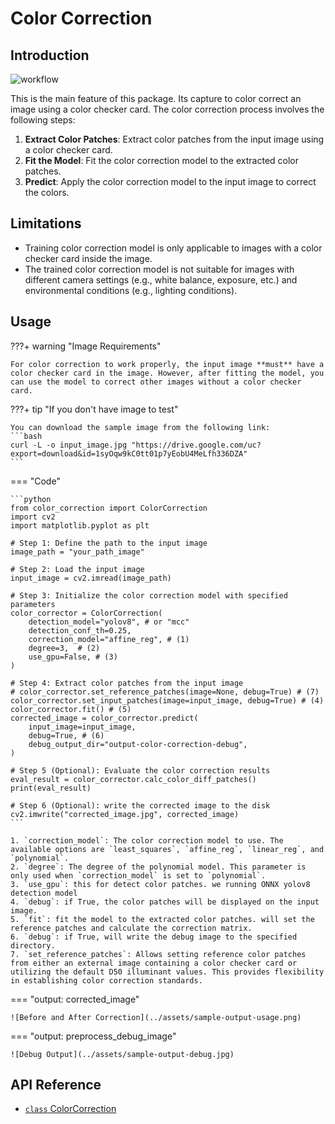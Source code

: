 # Color Correction

## Introduction

![workflow](../assets/usage-color-correction.png)

This is the main feature of this package. Its capture to color correct an image using a color checker card. The color correction process involves the following steps:

1. **Extract Color Patches**: Extract color patches from the input image using a color checker card.
2. **Fit the Model**: Fit the color correction model to the extracted color patches.
3. **Predict**: Apply the color correction model to the input image to correct the colors.

## Limitations

- Training color correction model is only applicable to images with a color checker card inside the image.
- The trained color correction model is not suitable for images with different camera settings (e.g., white balance, exposure, etc.) and environmental conditions (e.g., lighting conditions).


## Usage

???+ warning "Image Requirements"

    For color correction to work properly, the input image **must** have a color checker card in the image. However, after fitting the model, you can use the model to correct other images without a color checker card.


???+ tip "If you don't have image to test"

    You can download the sample image from the following link:
    ```bash
    curl -L -o input_image.jpg "https://drive.google.com/uc?export=download&id=1syOqw9kC0tt01p7yEobU4MeLfh336DZA"
    ```



=== "Code"

    ```python
    from color_correction import ColorCorrection
    import cv2
    import matplotlib.pyplot as plt

    # Step 1: Define the path to the input image
    image_path = "your_path_image"

    # Step 2: Load the input image
    input_image = cv2.imread(image_path)

    # Step 3: Initialize the color correction model with specified parameters
    color_corrector = ColorCorrection(
        detection_model="yolov8", # or "mcc"
        detection_conf_th=0.25,
        correction_model="affine_reg", # (1)
        degree=3,  # (2)
        use_gpu=False, # (3)
    )

    # Step 4: Extract color patches from the input image
    # color_corrector.set_reference_patches(image=None, debug=True) # (7)
    color_corrector.set_input_patches(image=input_image, debug=True) # (4)
    color_corrector.fit() # (5)
    corrected_image = color_corrector.predict(
        input_image=input_image,
        debug=True, # (6)
        debug_output_dir="output-color-correction-debug",
    )

    # Step 5 (Optional): Evaluate the color correction results
    eval_result = color_corrector.calc_color_diff_patches()
    print(eval_result)

    # Step 6 (Optional): write the corrected image to the disk
    cv2.imwrite("corrected_image.jpg", corrected_image)
    ```

    1. `correction_model`: The color correction model to use. The available options are `least_squares`, `affine_reg`, `linear_reg`, and `polynomial`.
    2. `degree`: The degree of the polynomial model. This parameter is only used when `correction_model` is set to `polynomial`.
    3. `use_gpu`: this for detect color patches. we running ONNX yolov8 detection model
    4. `debug`: if True, the color patches will be displayed on the input image.
    5. `fit`: fit the model to the extracted color patches. will set the reference patches and calculate the correction matrix.
    6. `debug`: if True, will write the debug image to the specified directory.
    7. `set_reference_patches`: Allows setting reference color patches from either an external image containing a color checker card or utilizing the default D50 illuminant values. This provides flexibility in establishing color correction standards.


=== "output: corrected_image"

    ![Before and After Correction](../assets/sample-output-usage.png)

=== "output: preprocess_debug_image"

    ![Debug Output](../assets/sample-output-debug.jpg)

## API Reference

- [`class` ColorCorrection](../reference/services/color_correction.md)
